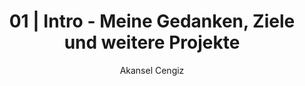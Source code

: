 ---
title: 01 | Intro - Meine Gedanken, Ziele und weitere Projekte
author: Akansel Cengiz
authorContact: akcengiz@gmx.de
pubDate: 2023-10-20
updatedDate: '12345'
description: 'Dieses Bild sagt mehr als 1000 Worte und sollte für jeden ein positives Beispiel sein immer weiter zu machen.'
image:
    src: '/src/images/first.png'
    alt: 'The full Astro logo.'
tags: ["TailwindCSS", "Astro", "React", "Typescript"]
relatedPosts: ["post-3"]

---
